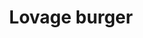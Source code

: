 ---
index: 11
title: Lovage burger
product: lovage
book: Chez Panisse Café cookbook
page: 111
dish: main
tags:
-
sub:
-
fresh:
  - item:
    quantity:
    unit:
stock:
  - item:
    quantity:
    unit:
basic:
-
directions:
-
info:
source:
    title:
    url: 
---